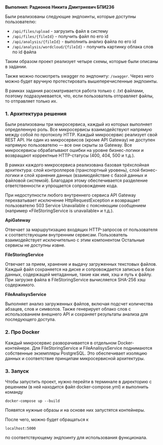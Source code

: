**Выполнил: Радионов Никита Дмитриевич БПИ236**

Были реализованы следующие эндпоинты, которые доступны пользователю:

- `/api/files/upload` - загрузить файл в систему
- `/api/files/{fileId}` - получить файл по его id
- `/api/analysis/{fileId}` - выполнить анализ файла по его id
- `/api/analysis/wordcloud/{fileId}` - получить картинку облака слов по id файла

Таким образом проект реализует четыре схемы, которые были описаны в задании.

Также можно посмотреть swagger по эндпониту: `/swagger`. Через него можно будет вручную протестировать вышеперечисленные эндпоинты.

В рамках задания рассматривается работа только с .txt файлами, поэтому подразумевается, что, если пользователь отправляет файлы, то отправляет только их.

### 1. Архитектура решения

Были реализованы три микросервиса, каждый из которых выполняет определенную роль. Все микросервисы взаимодействуют напрямую между собой по протоколу HTTP.
Каждый микросервис реализует свой REST API. Ни один из микросервисов (кроме API Gateway) не доступен напрямую пользователю — все они скрыты за Gateway. Все микросервисы обрабатывают ошибки на уровне бизнес-логики и возвращают корректные HTTP-статусы (400, 404, 500 и т.д.).

В рамках каждого микросервиса реализована базовая трёхслойная архитектура: слой контроллеров (транспортный уровень), слой бизнес-логики и слой хранения данных (взаимодействие с базой данных и файловой системой). Благодаря этому обеспечивается разделение ответственности и упрощается сопровождение кода.

При недоступности любого внутреннего сервиса API Gateway перехватывает исключение HttpRequestException и возвращает пользователю 503 Service Unavailable с поясняющим сообщением (например «FileStoringService is unavailable» и т.д.).

**ApiGateway**

Отвечает за маршрутизацию входящих HTTP-запросов от пользователя к соответствующим внутренним сервисам. Пользователь взаимодействует исключительно с этим компонентом Остальные сервисы не доступны извне.

**FileStoringService**

Отвечает за прием, хранение и выдачу загруженных текстовых файлов. Каждый файл сохраняется на диске и сопровождается записью в базе данных, содержащей метаданные, такие как имя, хэш и путь к файлу. При загрузке файла в FileStoringService вычисляется SHA-256 хэш содержимого.

**FileAnalisysService**

Выполняет анализ загруженных файлов, включая подсчет количества абзацев, слов и символов. Также генерирует облако слов с использованием внешнего API и сохраняет результаты анализа для последующего доступа.


### 2. Про Docker

Каждый микросервис разворачивается в отдельном Docker-контейнере. 
Для FileStoringService и FileAnalisysService поднимаются собственные экземпляры PostgreSQL. Это обеспечивает изоляцию данных и соответствие принципам микросервисной архитектуры.

### 3. Запуск

Чтобы запустить проект, нужно перейти в терминале в директорию с решением (в ней находится файл docker-compose.yml) и выполнить команду

```
docker-compose up --build
```

Появятся нужные образы и на основе них запустятся контейнеры.

После чего, можно будет обращаться к

```
localhost:5000
```

по соответствующему эндпоинту для использования функционала.
